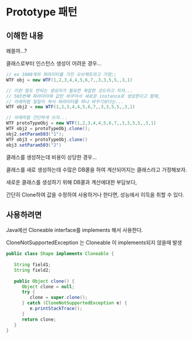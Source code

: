 # Prototype 패턴

## 이해한 내용
왜쓸까...? 

클래스로부터 인스턴스 생성이 어려운 경우...
```java
// ex 1000개의 파라미터를 가진 오브젝트라고 가정;;
WTF obj = new WTF(1,2,3,4,4,5,6,7,,3,3,5,5,,3,1)

// 이런 말도 안되는 생성자가 필요한 복잡한 코드라고 치자...
// 503번째 파라미터에 값만 바꾸어서 새로운 instance로 생성한다고 할때,
// 아래처럼 일일이 쳐서 파라미터를 하나 바꾸기보다는...
WTF obj2 = new WTF(1,2,3,4,4,5,6,7,,3,3,5,5,,3,1)

// 아래처럼 간단하게 쓰자...
WTF protoTypeObj = new WTF(1,2,3,4,4,5,6,7,,3,3,5,5,,3,1)
WTF obj2 = protoTypeObj.clone();
obj2.setParam503("1");
WTF obj3 = protoTypeObj.clone()
obj3.setParam503("2")
```

클래스를 생성하는데 비용이 상당한 경우...

클래스를 새로 생성하는데 수많은 DB콜을 하여 계산되어지는 클래스라고 가정해보자.

새로운 클래스를 생성하기 위해 DB콜과 계산에대한 부담보다,

간단히 Clone하여 값을 수정하여 사용하거나 한다면, 성능에서 이득을 취할 수 있다.



## 사용하려면
Java에선 Cloneable interface를 implements 해서 사용한다.

CloneNotSupportedException 는 Cloneable 이 implements되지 않을때 발생
```java
public class Shape implements Cloneable {
   
   String field1;
   String field2;
   
   public Object clone() {
      Object clone = null;
      try {
         clone = super.clone();
      } catch (CloneNotSupportedException e) {
         e.printStackTrace();
      }
      return clone;
   }
}
```